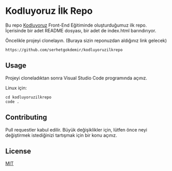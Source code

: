 # Kodluyoruz İlk Repo

Bu repo [Kodluyoruz](https://www.kodluyoruz.org/) Front-End Eğitiminde oluşturduğumuz ilk repo. İçerisinde bir adet README dosyası, bir adet de index.html barındırıyor.

Öncelikle projeyi clonelayın. (Buraya sizin reponuzdan aldığınız link gelecek)

```https://github.com/serhetgokdemir/kodluyoruzilkrepo```

## Usage
Projeyi cloneladıktan sonra Visual Studio Code programında açınız.

Linux için:
```
cd kodluyoruzilkrepo
code .

```

## Contributing
Pull requestler kabul edilir. Büyük değişiklikler için, lütfen önce neyi değiştirmek istediğinizi tartışmak için bir konu açınız.

## License

[MIT](https://choosealicense.com/licenses/mit/)
